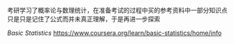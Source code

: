 考研学习了概率论与数理统计，在准备考试的过程中买的参考资料中一部分知识点只是只是记住了公式而并未真正理解，于是再进一步探索


  *Basic Statistics* https://www.coursera.org/learn/basic-statistics/home/info
